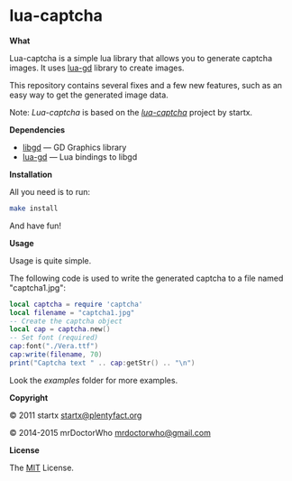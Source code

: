 lua-captcha
======

**What**

Lua-captcha is a simple lua library that allows you to generate captcha images. It uses [lua-gd](https://github.com/ittner/lua-gd) library to create images.

This repository contains several fixes and a few new features, such as an easy way to get the generated image data.

Note: *Lua-captcha* is based on the *[lua-captcha](http://projects.plentyfact.org/projects/lua-captcha/wiki)* project by startx.

**Dependencies**

* [libgd](https://github.com/libgd/libgd) — GD Graphics library
* [lua-gd](https://github.com/ittner/lua-gd/) — Lua bindings to libgd

**Installation**

All you need is to run:

```bash
make install
```
And have fun!

**Usage**

Usage is quite simple.

The following code is used to write the generated captcha to a file named "captcha1.jpg":

```lua
local captcha = require 'captcha'
local filename = "captcha1.jpg"
-- Create the captcha object
local cap = captcha.new()
-- Set font (required)
cap:font("./Vera.ttf")
cap:write(filename, 70)
print("Captcha text " .. cap:getStr() .. "\n")
```
Look the *examples* folder for more examples.

**Copyright**

© 2011 startx <startx@plentyfact.org>

© 2014-2015 mrDoctorWho <mrdoctorwho@gmail.com>

**License**

The [MIT](https://github.com/mrDoctorWho/lua-captcha/blob/master/LICENSE) License.
